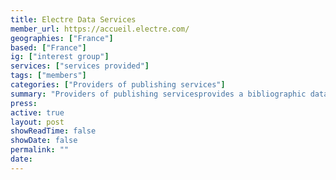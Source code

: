 ```yaml
---
title: Electre Data Services
member_url: https://accueil.electre.com/
geographies: ["France"]
based: ["France"]
ig: ["interest group"] 
services: ["services provided"] 
tags: ["members"]
categories: ["Providers of publishing services"]
summary: "Providers of publishing servicesprovides a bibliographic database of all books produced in France."
press:
active: true
layout: post
showReadTime: false
showDate: false
permalink: ""
date: 
---
```

